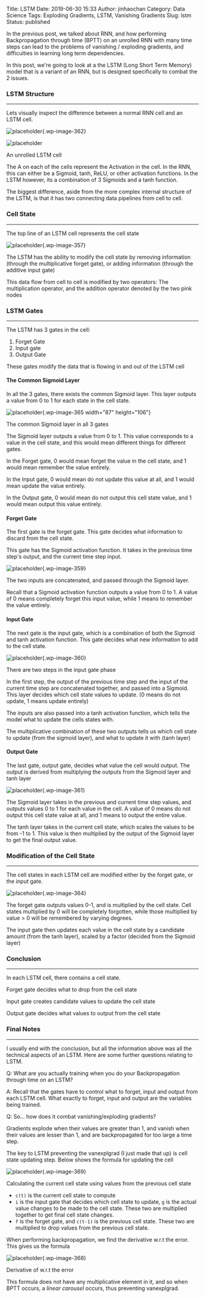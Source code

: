 Title: LSTM
Date: 2019-06-30 15:33
Author: jinhaochan
Category: Data Science
Tags: Exploding Gradients, LSTM, Vanishing Gradients
Slug: lstm
Status: published



In the previous post, we talked about RNN, and how performing Backpropagation through time (BPTT) on an unrolled RNN with many time steps can lead to the problems of vanishing / exploding gradients, and difficulties in learning long term dependencies.





In this post, we're going to look at a the LSTM (Long Short Term Memory) model that is a variant of an RNN, but is designed specifically to combat the 2 issues.



<!-- wp:heading {"level":3} -->

### LSTM Structure





------------------------------------------------------------------------



</p>


Lets visually inspect the difference between a normal RNN cell and an LSTM cell.



<!-- wp:image {"id":362} -->

![placeholder]({attach}media/2019/03/lstm3-simplernn.png){.wp-image-362}  



<!-- wp:image {"id":356} -->

![placeholder]({attach}media/2019/03/lstm3-chain.png) 

An unrolled LSTM cell




The A on each of the cells represent the Activation in the cell. In the RNN, this can either be a Sigmoid, tanh, ReLU, or other activation functions. In the LSTM however, its a combination of 3 Sigmoids and a tanh function.





The biggest difference, aside from the more complex internal structure of the LSTM, is that it has two connecting data pipelines from cell to cell.



<!-- wp:heading {"level":3} -->

### Cell State





------------------------------------------------------------------------





The top line of an LSTM cell represents the cell state



<!-- wp:image {"id":357,"align":"center"} -->



![placeholder]({attach}media/2019/03/lstm3-c-line.png){.wp-image-357}






The LSTM has the ability to modify the cell state by removing information (through the multiplicative forget gate), or adding information (through the additive input gate)





This data flow from cell to cell is modified by two operators: The multiplication operator, and the addition operator denoted by the two pink nodes



<!-- wp:heading {"level":3} -->

### LSTM Gates





------------------------------------------------------------------------



</p>


The LSTM has 3 gates in the cell:



<!-- wp:list {"ordered":true} -->

1.  Forget Gate
2.  Input gate
3.  Output Gate





These gates modify the data that is flowing in and out of the LSTM cell



<!-- wp:heading {"level":4} -->

#### The Common Sigmoid Layer





In all the 3 gates, there exists the common Sigmoid layer. This layer outputs a value from 0 to 1 for each state in the cell state.



<!-- wp:image {"id":365,"align":"center","width":87,"height":106} -->


![placeholder]({attach}media/2019/03/lstm3-gate.png){.wp-image-365 width="87" height="106"}  
<figcaption>
The common Sigmoid layer in all 3 gates
</figcaption>








The Sigmoid layer outputs a value from 0 to 1. This value corresponds to a value in the cell state, and this would mean different things for different gates.





In the Forget gate, 0 would mean forget the value in the cell state, and 1 would mean remember the value entirely.





In the Input gate, 0 would mean do not update this value at all, and 1 would mean update the value entirely.





In the Output gate, 0 would mean do not output this cell state value, and 1 would mean output this value entirely.



<!-- wp:heading {"level":4} -->

#### Forget Gate





The first gate is the forget gate. This gate decides what information to discard from the cell state.





This gate has the Sigmoid activation function. It takes in the previous time step's output, and the current time step input.



<!-- wp:image {"id":359} -->


![placeholder]({attach}media/2019/03/lstm3-focus-f.png){.wp-image-359}






The two inputs are concatenated, and passed through the Sigmoid layer.





Recall that a Sigmoid activation function outputs a value from 0 to 1. A value of 0 means completely forget this input value, while 1 means to remember the value entirely.



<!-- wp:heading {"level":4} -->

#### Input Gate





The next gate is the input gate, which is a combination of both the Sigmoid and tanh activation function. This gate decides what new information to add to the cell state.



<!-- wp:image {"id":360} -->


![placeholder]({attach}media/2019/03/lstm3-focus-i.png){.wp-image-360}






There are two steps in the input gate phase





In the first step, the output of the previous time step and the input of the current time step are concatenated together, and passed into a Sigmoid. This layer decides which cell state values to update. (0 means do not update, 1 means update entirely)





The inputs are also passed into a tanh activation function, which tells the model what to update the cells states with.





The multiplicative combination of these two outputs tells us which cell state to update (from the sigmoid layer), and what to update it with (tanh layer)



<!-- wp:heading {"level":4} -->

#### Output Gate





The last gate, output gate, decides what value the cell would output. The output is derived from multiplying the outputs from the Sigmoid layer and tanh layer



<!-- wp:image {"id":361} -->


![placeholder]({attach}media/2019/03/lstm3-focus-o.png){.wp-image-361}






The Sigmoid layer takes in the previous and current time step values, and outputs values 0 to 1 for each value in the cell. A value of 0 means do not output this cell state value at all, and 1 means to output the entire value.





The tanh layer takes in the current cell state, which scales the values to be from -1 to 1. This value is then multiplied by the output of the Sigmoid layer to get the final output value.



<!-- wp:heading {"level":3} -->

### Modification of the Cell State





------------------------------------------------------------------------



</p>


The cell states in each LSTM cell are modified either by the forget gate, or the input gate.



<!-- wp:image {"id":364} -->


![placeholder]({attach}media/2019/03/lstm3-focus-c-2.png){.wp-image-364}






The forget gate outputs values 0-1, and is multiplied by the cell state. Cell states multiplied by 0 will be completely forgotten, while those multiplied by value &gt; 0 will be remembered by varying degrees.





The input gate then updates each value in the cell state by a candidate amount (from the tanh layer), scaled by a factor (decided from the Sigmoid layer)



<!-- wp:heading {"level":3} -->

### Conclusion





------------------------------------------------------------------------



</p>


In each LSTM cell, there contains a cell state.





Forget gate decides what to drop from the cell state





Input gate creates candidate values to update the cell state





Output gate decides what values to output from the cell state




### Final Notes



------------------------------------------------------------------------



</p>


I usually end with the conclusion, but all the information above was all the technical aspects of an LSTM. Here are some further questions relating to LSTM.





Q: What are you actually training when you do your Backpropagation through time on an LSTM?





A: Recall that the gates have to control what to forget, input and output from each LSTM cell. What exactly to forget, input and output are the variables being trained.





Q: So... how does it combat vanishing/exploding gradients?





Gradients explode when their values are greater than 1, and vanish when their values are lesser than 1, and are backpropagated for too large a time step.





The key to LSTM preventing the vanexplgrad (I just made that up) is cell state updating step. Below shows the formula for updating the cell




![placeholder]({attach}media/2019/03/untitled-1.png){.wp-image-369}  
<figcaption>
Calculating the current cell state using values from the previous cell state
</figcaption>








-   `c(t)` is the current cell state to compute
-   `i` is the input gate that decides which cell state to update, `g` is the actual value changes to be made to the cell state. These two are multiplied together to get final cell state changes.
-   `f` is the forget gate, and `c(t-1)` is the previous cell state. These two are multiplied to drop values from the previous cell state.





When performing backpropagation, we find the derivative w.r.t the error. This gives us the formula




![placeholder]({attach}media/2019/03/2.png){.wp-image-368}  
<figcaption>
Derivative of w.r.t the error
</figcaption>

This formula does not have any multiplicative element in it, and so when BPTT occurs, a *linear carousel* occurs, thus preventing vanexplgrad.






